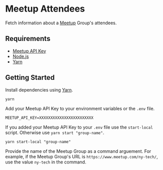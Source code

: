 # Meetup Attendees

Fetch information about a [Meetup][] Group's attendees.

## Requirements

- [Meetup API Key][]
- [Node.js][]
- [Yarn][]

## Getting Started

Install dependencies using [Yarn][].

```shell
yarn
```

Add your Meetup API Key to your environment variables or the `.env` file.

```shell
MEETUP_API_KEY=XXXXXXXXXXXXXXXXXXXXXXXX
```

If you added your Meetup API Key to your `.env` file use the `start-local` script. Otherwise use `yarn start "group-name"`.

```shell
yarn start-local "group-name"
```

Provide the name of the Meetup Group as a command arguement. For example, if the Meetup Group's URL is `https://www.meetup.com/ny-tech/`, use the value `ny-tech` in the command.

[Meetup]: https://www.meetup.com/
[Meetup API Key]: https://secure.meetup.com/meetup_api/key/
[Node.js]: https://nodejs.org/
[Yarn]: https://yarnpkg.com/